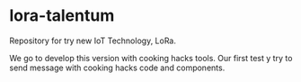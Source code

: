 # lora-talentum
Repository for try new IoT Technology, LoRa. 

We go to develop this version with cooking hacks tools. Our first test y try to send message with cooking hacks code and components.
